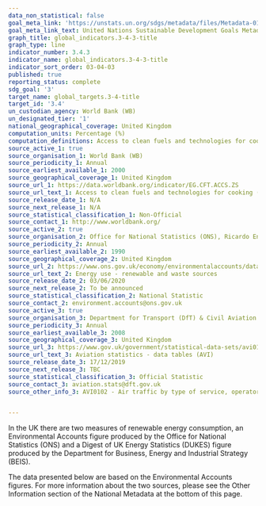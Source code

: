 ```yaml
---
data_non_statistical: false
goal_meta_link: 'https://unstats.un.org/sdgs/metadata/files/Metadata-01-02-01.pdf '
goal_meta_link_text: United Nations Sustainable Development Goals Metadata (PDF 98.2KB)
graph_title: global_indicators.3-4-3-title
graph_type: line
indicator_number: 3.4.3
indicator_name: global_indicators.3-4-3-title
indicator_sort_order: 03-04-03
published: true
reporting_status: complete
sdg_goal: '3'
target_name: global_targets.3-4-title
target_id: '3.4'
un_custodian_agency: World Bank (WB)
un_designated_tier: '1'
national_geographical_coverage: United Kingdom
computation_units: Percentage (%)
computation_definitions: Access to clean fuels and technologies for cooking is the proportion of total population primarily using clean cooking fuels and technologies for cooking. Under WHO guidelines, kerosene is excluded from clean cooking fuels. The renewable energy share in total final consumption is the percentage of final consumption of energy that is derived from renewable resources. Renewable energy consumption includes consumption of energy derived from hydroelectric power, wind, wave, tidal, solar photovoltaic, geothermal, aquifers, landfill gas, sewage gas, biogas from autogen, municipal solid waste, poultry litter, straw, wood, charcoal, liquid bio-fuels, bioethanol, biodiesel and biomass. Passenger and freight volumes are the sum of the passenger and freight volumes reported for the air carriers in terms of number of people and metric tonnes of cargo respectively.
source_active_1: true
source_organisation_1: World Bank (WB)
source_periodicity_1: Annual
source_earliest_available_1: 2000
source_geographical_coverage_1: United Kingdom
source_url_1: https://data.worldbank.org/indicator/EG.CFT.ACCS.ZS
source_url_text_1: Access to clean fuels and technologies for cooking (% of population)
source_release_date_1: N/A
source_next_release_1: N/A
source_statistical_classification_1: Non-Official
source_contact_1: http://www.worldbank.org/
source_active_2: true
source_organisation_2: Office for National Statistics (ONS), Ricardo Energy and Environment
source_periodicity_2: Annual
source_earliest_available_2: 1990
source_geographical_coverage_2: United Kingdom
source_url_2: https://www.ons.gov.uk/economy/environmentalaccounts/datasets/ukenvironmentalaccountsenergyconsumptionfromrenewableandwastesources
source_url_text_2: Energy use - renewable and waste sources
source_release_date_2: 03/06/2020
source_next_release_2: To be announced
source_statistical_classification_2: National Statistic
source_contact_2: environment.accounts@ons.gov.uk 
source_active_3: true
source_organisation_3: Department for Transport (DfT) & Civil Aviation Authority
source_periodicity_3: Annual
source_earliest_available_3: 2008
source_geographical_coverage_3: United Kingdom
source_url_3: https://www.gov.uk/government/statistical-data-sets/avi01-traffic-passenger-numbers-mode-of-travel-to-airport
source_url_text_3: Aviation statistics - data tables (AVI)
source_release_date_3: 17/12/2019
source_next_release_3: TBC
source_statistical_classification_3: Official Statistic 
source_contact_3: aviation.stats@dft.gov.uk
source_other_info_3: AVI0102 - Air traffic by type of service, operator and airport (ODS, 42.6KB)


---
```

In the UK there are two measures of renewable energy consumption, an Environmental Accounts figure produced by the Office for National Statistics (ONS) and a Digest of UK Energy Statistics (DUKES) figure produced by the Department for Business, Energy and Industrial Strategy (BEIS).

The data presented below are based on the Environmental Accounts figures. For more information about the two sources, please see the Other Information section of the National Metadata at the bottom of this page.
